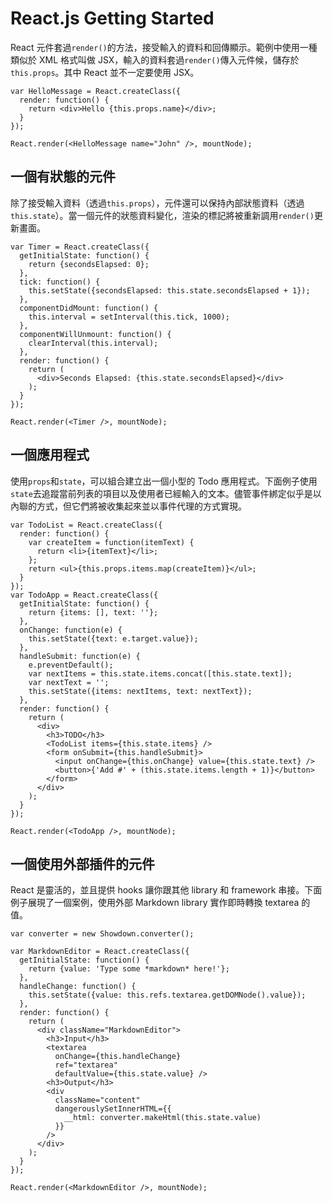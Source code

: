 # React.js Getting Started
React 元件套過`render()`的方法，接受輸入的資料和回傳顯示。範例中使用一種類似於 XML 格式叫做 JSX，輸入的資料套過`render()`傳入元件候，儲存於`this.props`。其中 React 並不一定要使用 JSX。

	var HelloMessage = React.createClass({
	  render: function() {
	    return <div>Hello {this.props.name}</div>;
	  }
	});

	React.render(<HelloMessage name="John" />, mountNode);

## 一個有狀態的元件
除了​​接受輸入資料（透過`this.props`），元件還可以保持內部狀態資料（透過`this.state`）。當一個元件的狀態資料變化，渲染的標記將被重新調用`render()`更新畫面。

	var Timer = React.createClass({
	  getInitialState: function() {
	    return {secondsElapsed: 0};
	  },
	  tick: function() {
	    this.setState({secondsElapsed: this.state.secondsElapsed + 1});
	  },
	  componentDidMount: function() {
	    this.interval = setInterval(this.tick, 1000);
	  },
	  componentWillUnmount: function() {
	    clearInterval(this.interval);
	  },
	  render: function() {
	    return (
	      <div>Seconds Elapsed: {this.state.secondsElapsed}</div>
	    );
	  }
	});

	React.render(<Timer />, mountNode);

## 一個應用程式
使用`props`和`state`，可以組合建立出一個小型的 Todo 應用程式。下面例子使用`state`去追蹤當前列表的項目以及使用者已經輸入的文本。儘管事件綁定似乎是以內聯的方式，但它們將被收集起來並以事件代理的方式實現。

	var TodoList = React.createClass({
	  render: function() {
	    var createItem = function(itemText) {
	      return <li>{itemText}</li>;
	    };
	    return <ul>{this.props.items.map(createItem)}</ul>;
	  }
	});
	var TodoApp = React.createClass({
	  getInitialState: function() {
	    return {items: [], text: ''};
	  },
	  onChange: function(e) {
	    this.setState({text: e.target.value});
	  },
	  handleSubmit: function(e) {
	    e.preventDefault();
	    var nextItems = this.state.items.concat([this.state.text]);
	    var nextText = '';
	    this.setState({items: nextItems, text: nextText});
	  },
	  render: function() {
	    return (
	      <div>
	        <h3>TODO</h3>
	        <TodoList items={this.state.items} />
	        <form onSubmit={this.handleSubmit}>
	          <input onChange={this.onChange} value={this.state.text} />
	          <button>{'Add #' + (this.state.items.length + 1)}</button>
	        </form>
	      </div>
	    );
	  }
	});

	React.render(<TodoApp />, mountNode);

## 一個使用外部插件的元件
React 是靈活的，並且提供 hooks 讓你跟其他 library 和 framework 串接。下面例子展現了一個案例，使用外部 Markdown library 實作即時轉換 textarea 的值。

	var converter = new Showdown.converter();

	var MarkdownEditor = React.createClass({
	  getInitialState: function() {
	    return {value: 'Type some *markdown* here!'};
	  },
	  handleChange: function() {
	    this.setState({value: this.refs.textarea.getDOMNode().value});
	  },
	  render: function() {
	    return (
	      <div className="MarkdownEditor">
	        <h3>Input</h3>
	        <textarea
	          onChange={this.handleChange}
	          ref="textarea"
	          defaultValue={this.state.value} />
	        <h3>Output</h3>
	        <div
	          className="content"
	          dangerouslySetInnerHTML={{
	            __html: converter.makeHtml(this.state.value)
	          }}
	        />
	      </div>
	    );
	  }
	});

	React.render(<MarkdownEditor />, mountNode);
